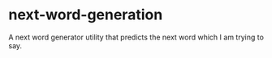 # next-word-generation
A next word generator utility that predicts the next word which I am trying to say.
